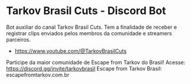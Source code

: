 # Tarkov Brasil Cuts - Discord Bot

Bot auxiliar do canal Tarkov Brasil Cuts. Tem a finalidade de receber e registrar clips enviados pelos membros da comunidade e streamers parceiros.

- https://www.youtube.com/@TarkovBrasilCuts

Participe da maior comunidade de Escape from Tarkov do Brasil! Acesse: https://discord.gg/invite/tarkovbrasil
Escape from Tarkov Brasil: escapefromtarkov.com.br